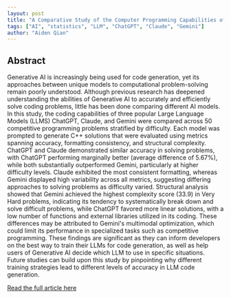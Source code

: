 ```yaml
---
layout: post
title: "A Comparative Study of the Computer Programming Capabilities of Generative AI Models"
tags: ["AI", "statistics", "LLM", "ChatGPT", "Claude", "Gemini"]
author: "Aiden Qian"
---
```


## Abstract

Generative AI is increasingly being used for code generation, yet its approaches between unique models to computational problem-solving remain poorly understood. Although previous research has deepened understanding the abilities of Generative AI to accurately and efficiently solve coding problems, little has been done comparing different AI models. In this study, the coding capabilities of three popular Large Language Models (LLMS) ChatGPT, Claude, and Gemini were compared across 50 competitive programming problems stratified by difficulty. Each model was prompted to generate C++ solutions that were evaluated using metrics spanning accuracy, formatting consistency, and structural complexity. ChatGPT and Claude demonstrated similar accuracy in solving problems, with ChatGPT performing marginally better (average difference of 5.67%), while both substantially outperformed Gemini, particularly at higher difficulty levels. Claude exhibited the most consistent formatting, whereas Gemini displayed high variability across all metrics, suggesting differing approaches to solving problems as difficulty varied. Structural analysis showed that Gemini achieved the highest complexity score (33.9) in Very Hard problems, indicating its tendency to systematically break down and solve difficult problems, while ChatGPT favored more linear solutions, with a low number of functions and external libraries utilized in its coding. These differences may be attributed to Gemini's multimodal optimization, which could limit its performance in specialized tasks such as competitive programming. These findings are significant as they can inform developers on the best way to train their LLMs for code generation, as well as help users of Generative AI decide which LLM to use in specific situations. Future studies can build upon this study by pinpointing why different training strategies lead to different levels of accuracy in LLM code generation.

[Read the full article here](https://drive.google.com/file/d/1LjBj_ZA4pQ75_a6IQA4_pxqsDCUN6A0Z/view?usp=sharing)